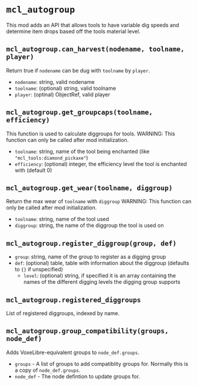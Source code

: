 # `mcl_autogroup`
This mod adds an API that allows tools to have variable dig speeds and determine item drops based off the tools material level.

## `mcl_autogroup.can_harvest(nodename, toolname, player)`
Return true if `nodename` can be dug with `toolname` by `player`.

* `nodename`: string, valid nodename
* `toolname`: (optional) string, valid toolname
* `player`: (optinal) ObjectRef, valid player

## `mcl_autogroup.get_groupcaps(toolname, efficiency)`
This function is used to calculate diggroups for tools.
WARNING: This function can only be called after mod initialization.
* `toolname`: string, name of the tool being enchanted (like `"mcl_tools:diamond_pickaxe"`)
* `efficiency`: (optional) integer, the efficiency level the tool is enchanted with (default 0)

## `mcl_autogroup.get_wear(toolname, diggroup)`
Return the max wear of `toolname` with `diggroup`
WARNING: This function can only be called after mod initialization.
* `toolname`: string, name of the tool used
* `diggroup`: string, the name of the diggroup the tool is used on

## `mcl_autogroup.register_diggroup(group, def)`
* `group`: string, name of the group to register as a digging group
* `def`: (optional) table, table with information about the diggroup (defaults to `{}` if unspecified)
    * `level`: (optional) string, if specified it is an array containing the names of the different digging levels the digging group supports

## `mcl_autogroup.registered_diggroups`
List of registered diggroups, indexed by name.

## `mcl_autogroup.group_compatibility(groups, node_def)`
Adds VoxeLibre-equivalent groups to `node_def.groups`.
* `groups` - A list of groups to add compatiblity groups for. Normally this is a copy of `node_def.groups`.
* `node_def` - The node defintion to update groups for.
